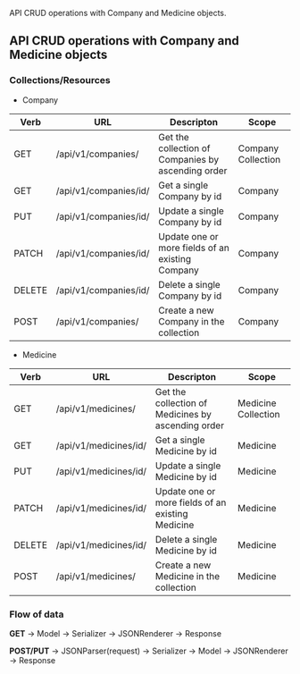 API CRUD operations with Company and Medicine objects.

## API CRUD operations with Company and Medicine objects

### Collections/Resources

* Company

| Verb   | URL                   | Descripton                                         | Scope                    |
|--------|-----------------------|----------------------------------------------------|--------------------------|
| GET    | /api/v1/companies/    | Get the collection of Companies by ascending order | Company Collection       |
| GET    | /api/v1/companies/id/ | Get a single Company by id                         | Company                  |
| PUT    | /api/v1/companies/id/ | Update a single Company by id                      | Company                  |
| PATCH  | /api/v1/companies/id/ | Update one or more fields of an existing Company   | Company                  |
| DELETE | /api/v1/companies/id/ | Delete a single Company by id                      | Company                  |
| POST   | /api/v1/companies/    | Create a new Company in the collection             | Company                  |

* Medicine

| Verb   | URL                   | Descripton                                         | Scope                    |
|--------|-----------------------|----------------------------------------------------|--------------------------|
| GET    | /api/v1/medicines/    | Get the collection of Medicines by ascending order | Medicine Collection      |
| GET    | /api/v1/medicines/id/ | Get a single Medicine by id                        | Medicine                 |
| PUT    | /api/v1/medicines/id/ | Update a single Medicine by id                     | Medicine                 |
| PATCH  | /api/v1/medicines/id/ | Update one or more fields of an existing Medicine  | Medicine                 |
| DELETE | /api/v1/medicines/id/ | Delete a single Medicine by id                     | Medicine                 |
| POST   | /api/v1/medicines/    | Create a new Medicine in the collection            | Medicine                 |


### Flow of data
**GET** -> Model -> Serializer -> JSONRenderer -> Response

**POST/PUT** -> JSONParser(request) -> Serializer -> Model -> JSONRenderer -> Response
